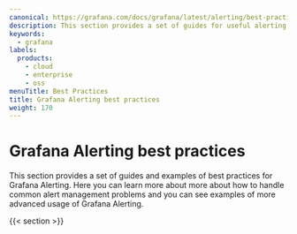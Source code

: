 ```yaml
---
canonical: https://grafana.com/docs/grafana/latest/alerting/best-practices/
description: This section provides a set of guides for useful alerting practices and recommendations
keywords:
  - grafana
labels:
  products:
    - cloud
    - enterprise
    - oss
menuTitle: Best Practices
title: Grafana Alerting best practices 
weight: 170
---
```


# Grafana Alerting best practices

This section provides a set of guides and examples of best practices for Grafana Alerting. Here you can learn more about more about how to handle common alert management problems and you can see examples of more advanced usage of Grafana Alerting. 

{{< section >}}
